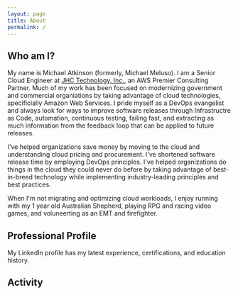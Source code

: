 ```yaml
---
layout: page
title: About
permalink: /
---
```


## Who am I?

My name is Michael Atkinson (formerly, Michael Meluso). I am a Senior Cloud Engineer at [JHC Technology, Inc.](http://jhctechnology.com), an AWS Premier Consulting Partner. Much of my work has been focused on modernizing government and commercial organiations by taking advantage of cloud technologies, specificially Amazon Web Services. I pride myself as a DevOps evangelist and always look for ways to improve software releases through Infrastructre as Code, automation, continuous testing, failing fast, and extracting as much information from the feedback loop that can be applied to future releases.

I've helped organizations save money by moving to the cloud and understanding cloud pricing and procurement. I've shortened software release time by employing DevOps principles. I've helped organizations do things in the cloud they could never do before by taking advantage of best-in-breed technology while implementing industry-leading principles and best practices.

When I'm not migrating and optimizing cloud workloads, I enjoy running with my 1 year old Australian Shepherd, playing RPG and racing video games, and voluneerting as an EMT and firefighter.

## Professional Profile

My LinkedIn profile has my latest experience, certifications, and education history.

## Activity
<script src="//rss.bloople.net/?url=https%3A%2F%2Fgitlab.com%2Fmelusom.atom%3Ffeed_token%3Dsjm41TE_ifmgiYRp73Zz&showtitle=false&type=js"></script>
